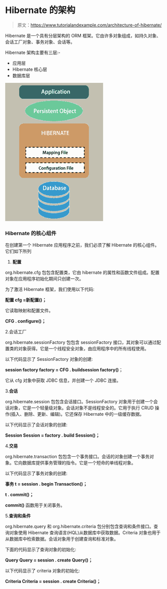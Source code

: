 # Hibernate 的架构

> 原文：<https://www.tutorialandexample.com/architecture-of-hibernate/>

Hibernate 是一个具有分层架构的 ORM 框架。它由许多对象组成，如持久对象、会话工厂对象、事务对象、会话等。

Hibernate 架构主要有三层:-

*   应用层
*   Hibernate 核心层
*   数据库层

![hibernate architecture](img/be58695f646bc028148a891aa2ae883b.png)

### Hibernate 的核心组件

在创建第一个 Hibernate 应用程序之前，我们必须了解 Hibernate 的核心组件。它们如下所列

1.  **配置**

org.hibernate.cfg 包包含配置类，它由 hibernate 的属性和函数文件组成。配置对象在应用程序初始化期间只创建一次。

为了激活 Hibernate 框架，我们使用以下代码:

**配置 cfg =新配置()；**

它读取映射和配置文件。

**CFG . configure()；**

2.会话工厂

org.hibernate.sessionFactory 包包含 sessionFactory 接口，其对象可以通过配置类的对象获得。它是一个线程安全对象，由应用程序中的所有线程使用。

以下代码显示了 SessionFactory 对象的创建:

**session factory factory = CFG . buildsession factory()**；

它从 cfg 对象中获取 JDBC 信息，并创建一个 JDBC 连接。

3.**会话**

org.hibernate.session 包包含会话接口。SessionFactory 对象用于创建一个会话对象，它是一个轻量级对象。会话对象不是线程安全的。它用于执行 CRUD 操作(插入、删除、更新、编辑)。它还保存 Hibernate 中的一级缓存数据。

以下代码显示了会话对象的创建:

**Session Session = factory . build Session()；**

4.**交易**

org.hibernate.transaction 包包含一个事务接口。会话的对象创建一个事务对象。它向数据库提供事务管理的指令。它是一个短命的单线程对象。

以下代码显示了事务对象的创建:

**事务 t = session . begin Transaction()；**

**t . commit()；**

**commit()** 函数用于关闭事务。

5.**查询和条件**

org.hibernate.query 和 org.hibernate.criteria 包分别包含查询和条件接口。查询对象使用 Hibernate 查询语言(HQL)从数据库中获取数据。Criteria 对象也用于从数据库中检索数据。会话对象用于创建查询和标准对象。

下面的代码显示了查询对象的初始化:

**Query Query = session . create Query()；**

以下代码显示了 criteria 对象的初始化:

**Criteria Criteria = session . create Criteria()；**